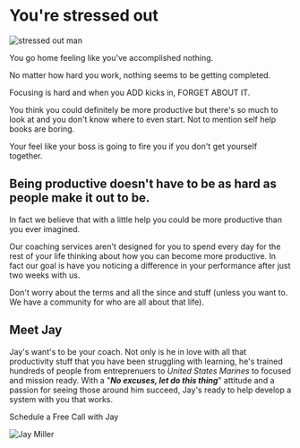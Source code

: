 # You're stressed out
![stressed out man](http://productivityintech.com/files/images/stress-out.png)

You go home feeling like you've accomplished nothing.

No matter how hard you work, nothing seems to be getting completed.

Focusing is hard and when you ADD kicks in, FORGET ABOUT IT.

You think you could definitely be more productive but there's so much to
look at and you don't know where to even start. Not to mention self help
books are boring.

Your feel like your boss is going to fire you if you don't get yourself together.

## Being productive doesn't have to be as hard as people make it out to be.
In fact we believe that with a little help you could be more productive than you ever imagined.

Our coaching services aren't designed for you to spend every day for the rest of your life thinking about how you can become more productive.  In fact our goal is have you noticing a difference in your performance after just two weeks with us.

Don't worry about the terms and all the since and stuff (unless you want to. We have a community for who are all about that life).

## Meet Jay
Jay's want's to be your coach. Not only is he in love with all that productivity stuff that you have been struggling with learning, he's trained hundreds of people from entreprenuers to *United States Marines* to focused and mission ready. With a "***No excuses, let do this thing***" attitude and a passion for seeing those around him succeed, Jay's ready to help develop a system with you that works.

Schedule a Free Call with Jay

![Jay Miller](http://productivityintech.com/files/images/jay_250.png)
